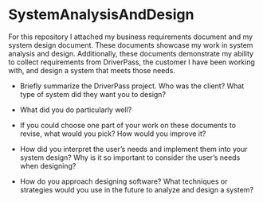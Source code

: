 # SystemAnalysisAndDesign

For this repository I attached my business requirements document and my system design document. These documents showcase my work in system analysis and design. Additionally, these documents demonstrate my ability to collect requirements from DriverPass, the customer I have been working with, and design a system that meets those needs. 

- Briefly summarize the DriverPass project. Who was the client? What type of system did they want you to design?

- What did you do particularly well?

- If you could choose one part of your work on these documents to revise, what would you pick? How would you improve it?

- How did you interpret the user’s needs and implement them into your system design? Why is it so important to consider the user’s needs when designing?

- How do you approach designing software? What techniques or strategies would you use in the future to analyze and design a system?

